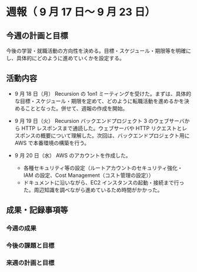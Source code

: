 # 週報（ 9 月 17 日～ 9 月 23 日）

## 今週の計画と目標

今後の学習・就職活動の方向性を決める。目標・スケジュール・期限等を明確にし、具体的にどのように進めていくかを設定する。

## 活動内容

- 9 月 18 日（月）
  Recursion の 1on1 ミーティングを受けた。まずは、具体的な目標・スケジュール・期限を定めて、どのように転職活動を進めるかを決めることとなった。併せて、週報の作成を開始。

- 9 月 19 日（火）
  Recursion バックエンドプロジェクト 3 のウェブサーバから HTTP レスポンスまで通読した。ウェブサーバや HTTP リクエストとレスポンスの概要について理解した。次回は、バックエンドプロジェクト用に AWS で本番環境の構築を行う。

- 9 月 20 日（水）
  AWS のアカウントを作成した。
  - 各種セキュリティ等の設定（ルートアカウントのセキュリティ強化・IAM の設定、Cost Management（コスト管理の設定））
  - ドキュメントに沿いながら、EC2 インスタンスの起動・接続まで行った。周辺知識を調べながら進めているため時間がかかった。

## 成果・記録事項等

### 今週の成果

### 今後の課題と目標

### 来週の計画と目標
